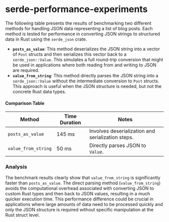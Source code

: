 # serde-performance-experiments

The following table presents the results of benchmarking two different methods for handling JSON data representing a list of blog posts. Each method is tested for performance in converting JSON strings to structured data in Rust using the `serde_json` crate.

- **`posts_as_value`**: This method deserializes the JSON string into a vector of `Post` structs and then serializes this vector back to a `serde_json::Value`. This simulates a full round-trip conversion that might be used in applications where both reading from and writing to JSON are required.
- **`value_from_string`**: This method directly parses the JSON string into a `serde_json::Value` without the intermediate conversion to `Post` structs. This approach is useful when the JSON structure is needed, but not the concrete Rust data types.

#### Comparison Table

| Method              | Time Duration | Notes                                             |
| ------------------- | ------------- | ------------------------------------------------- |
| `posts_as_value`    | 145 ms        | Involves deserialization and serialization steps. |
| `value_from_string` | 50 ms         | Directly parses JSON to `Value`.                  |

### Analysis

The benchmark results clearly show that `value_from_string` is significantly faster than `posts_as_value`. The direct parsing method (`value_from_string`) avoids the computational overhead associated with converting JSON to custom Rust types and then back to JSON values, resulting in a much quicker execution time. This performance difference could be crucial in applications where large amounts of data need to be processed quickly and only the JSON structure is required without specific manipulation at the Rust struct level.
